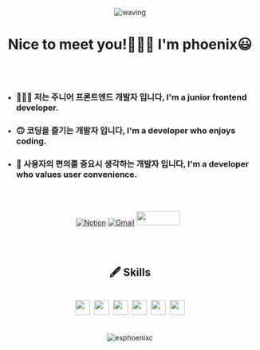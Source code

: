 <div align='center'>
	
![waving](https://capsule-render.vercel.app/api?type=waving&height=200&text=Phoenix&fontAlign=65&fontAlignY=40&color=gradient)
</div>
	
<h1 align='center'>Nice to meet you!🙋🏻‍♂️ I'm phoenix😃</h1>

</br>
</br>

<ul>
	<li><h3>👨🏻‍💻 저는 주니어 프론트엔드 개발자 입니다, I'm a junior frontend developer.</h3></li>
	<li><h3>🙃 코딩을 즐기는 개발자 입니다, I'm a developer who enjoys coding.</h3></li>
	<li><h3>🙂 사용자의 편의를 중요시 생각하는 개발자 입니다, I'm a developer who values user convenience.</h3></li>
</ul>

</br>
</br>

<div align='center'>
	
[![Notion](https://img.shields.io/badge/Notion-%23000000.svg?style=for-the-badge&logo=notion&logoColor=white&link=https://silicon-ambert-d47.notion.site/47b2e7876ccd4ff19fd824268ee8f642)](https://silicon-ambert-d47.notion.site/47b2e7876ccd4ff19fd824268ee8f642)
[![Gmail](https://img.shields.io/badge/Gmail-D14836?style=for-the-badge&logo=gmail&logoColor=white&link=mailto:studybbcd@gmail.com)](mailto:studybbcd@gmail.com)
<a href="https://velog.io/@esphoenixc" target="_blank"><img src="https://img.shields.io/badge/Velog-20c997?style=flat-square&logo=Vimeo&logoColor=white" style='width:87px; height:28px;'/></a> &nbsp;
</div>

</br>
</br>

<div align='center'>
	<h2> 🖋 Skills</h2></br>
	<span><img src="https://cdn.jsdelivr.net/gh/devicons/devicon@latest/icons/html5/html5-plain.svg" width="30px"></span>&nbsp;
	<span><img src="https://cdn.jsdelivr.net/gh/devicons/devicon@latest/icons/css3/css3-plain.svg" width="30px"></span>&nbsp;
	<span><img src="https://cdn.jsdelivr.net/gh/devicons/devicon@latest/icons/javascript/javascript-original.svg" width="30px"></span>&nbsp;
	<span><img src="https://cdn.jsdelivr.net/gh/devicons/devicon@latest/icons/react/react-original.svg" width="30px"></span>&nbsp;
	<span><img src="https://cdn.jsdelivr.net/gh/devicons/devicon@latest/icons/typescript/typescript-original.svg" width="30px"></span>&nbsp;
	<span><img src="https://cdn.jsdelivr.net/gh/devicons/devicon@latest/icons/git/git-original.svg" width="30px"></span>
	</br>
</div>

</br>
</br>

<div align='center'><img align="center" src="https://github-readme-stats.vercel.app/api/top-langs?username=esphoenixc&show_icons=true&locale=en&layout=compact" alt="esphoenixc" /></div>
